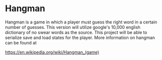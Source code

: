 # Hangman

Hangman is a game in which a player must guess the right word in a certain number of guesses. This version will utilize google's 10,000 english dictionary of no swear words as the source. This project will be able to serialize save and load states for the player. More information on hangman can be found at

https://en.wikipedia.org/wiki/Hangman_(game)
